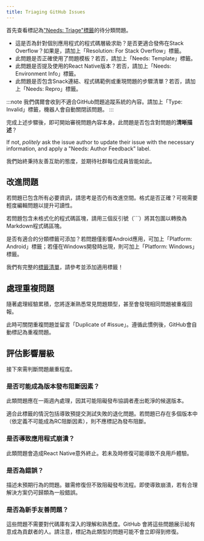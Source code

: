 ```yaml
---
title: Triaging GitHub Issues
---
```


首先查看標記為["Needs: Triage"標籤](https://github.com/facebook/react-native/issues?q=is%3Aissue+is%3Aopen+label%3A%22Needs%3A+Triage+%3Amag%3A%22)的待分類問題。

- 這是否為針對個別應用程式的程式碼層級求助？是否更適合發佈在Stack Overflow？如果是，請加上「Resolution: For Stack Overflow」標籤。
- 此問題是否正確使用了問題模板？若否，請加上「Needs: Template」標籤。
- 此問題是否提及使用的React Native版本？若否，請加上「Needs: Environment Info」標籤。
- 此問題是否包含Snack連結、程式碼範例或重現問題的步驟清單？若否，請加上「Needs: Repro」標籤。

:::note
我們偶爾會收到不適合GitHub問題追蹤系統的內容。請加上「Type: Invalid」標籤，機器人會自動關閉該問題。
:::

完成上述步驟後，即可開始審視問題內容本身。此問題是否包含對問題的**清晰描述**？

If not, _politely_ ask the issue author to update their issue with the necessary information, and apply a "Needs: Author Feedback" label.

我們始終秉持友善互助的態度，並期待社群每位成員皆能如此。

## 改進問題

若問題已包含所有必要資訊，請思考是否仍有改進空間。格式是否正確？可視需要輕度編輯問題以提升可讀性。

若問題包含未格式化的程式碼區塊，請用三個反引號（```）將其包圍以轉換為Markdown程式碼區塊。

是否有適合的分類標籤可添加？若問題僅影響Android應用，可加上「Platform: Android」標籤；若僅在Windows開發時出現，則可加上「Platform: Windows」標籤。

我們有完整的[標籤清單](https://github.com/facebook/react-native/issues/labels)，請參考並添加適用標籤！

## 處理重複問題

隨著處理經驗累積，您將逐漸熟悉常見問題類型，甚至會發現相同問題被重複回報。

此時可關閉重複問題並留言「Duplicate of #issue」。遵循此慣例後，GitHub會自動標記為重複問題。

## 評估影響層級

接下來需判斷問題嚴重程度。

### 是否可能成為**版本發布阻斷因素**？

此類問題應在一兩週內處理，因其可能阻礙發布協調者產出乾淨的候選版本。

適合此標籤的情況包括導致預提交測試失敗的退化問題。若問題已存在多個版本中（依定義不可能成為RC阻斷因素），則不應標記為發布阻斷。

### 是否導致應用程式**崩潰**？

此類問題會造成React Native意外終止。若未及時修復可能導致不良用戶體驗。

### 是否為**錯誤**？

描述未預期行為的問題。雖需修復但不致阻礙發布流程。即使導致崩潰，若有合理解決方案仍可歸類為一般錯誤。

### 是否為**新手友善問題**？

這些問題不需要對代碼庫有深入的理解和熟悉度。GitHub 會將這些問題展示給有意成為貢獻者的人。請注意，標記為此類型的問題可能不會立即得到修復。